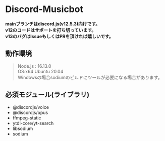 # Discord-Musicbot

**mainブランチはdiscord.js(v12.5.3)向けです。**  
**v12のコードはサポートを打ち切っています。**  
**v13のバグはIssueもしくはPRを頂ければ嬉しいです。**  

## 動作環境
> Node.js : 16.13.0  
> OS:x64 Ubuntu 20.04  
> Windowsの場合sodiumのビルドにツールが必要になる場合があります。  

## 必須モジュール(ライブラリ) 
- @discordjs/voice
- @discordjs/opus
- ffmpeg-static
- ytdl-core/yt-search
- libsodium
- sodium
